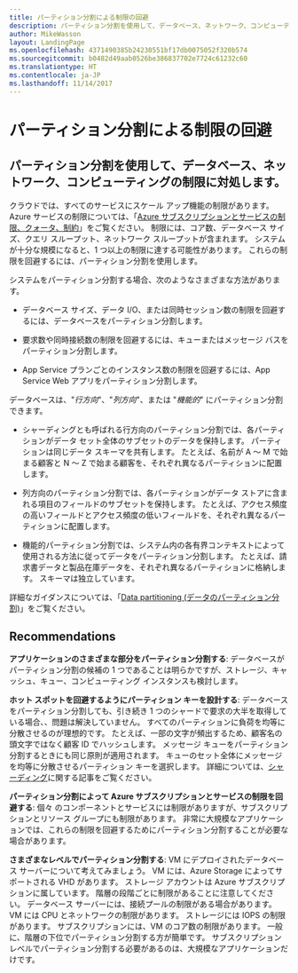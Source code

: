 ```yaml
---
title: パーティション分割による制限の回避
description: パーティション分割を使用して、データベース、ネットワーク、コンピューティングの制限に対処します。
author: MikeWasson
layout: LandingPage
ms.openlocfilehash: 4371490385b24230551bf17db0075052f320b574
ms.sourcegitcommit: b0482d49aab0526be386837702e7724c61232c60
ms.translationtype: HT
ms.contentlocale: ja-JP
ms.lasthandoff: 11/14/2017
---
```

# <a name="partition-around-limits"></a>パーティション分割による制限の回避

## <a name="use-partitioning-to-work-around-database-network-and-compute-limits"></a>パーティション分割を使用して、データベース、ネットワーク、コンピューティングの制限に対処します。

クラウドでは、すべてのサービスにスケール アップ機能の制限があります。 Azure サービスの制限については、「[Azure サブスクリプションとサービスの制限、クォータ、制約][azure-limits]」をご覧ください。 制限には、コア数、データベース サイズ、クエリ スループット、ネットワーク スループットが含まれます。 システムが十分な規模になると、1 つ以上の制限に達する可能性があります。 これらの制限を回避するには、パーティション分割を使用します。

システムをパーティション分割する場合、次のようなさまざまな方法があります。

- データベース サイズ、データ I/O、または同時セッション数の制限を回避するには、データベースをパーティション分割します。

- 要求数や同時接続数の制限を回避するには、キューまたはメッセージ バスをパーティション分割します。

- App Service プランごとのインスタンス数の制限を回避するには、App Service Web アプリをパーティション分割します。 

データベースは、"*行方向*"、"*列方向*"、または "*機能的*" にパーティション分割できます。

- シャーディングとも呼ばれる行方向のパーティション分割では、各パーティションがデータ セット全体のサブセットのデータを保持します。 パーティションは同じデータ スキーマを共有します。 たとえば、名前が A ～ M で始まる顧客と N ～ Z で始まる顧客を、それぞれ異なるパーティションに配置します。

- 列方向のパーティション分割では、各パーティションがデータ ストアに含まれる項目のフィールドのサブセットを保持します。 たとえば、アクセス頻度の高いフィールドとアクセス頻度の低いフィールドを、それぞれ異なるパーティションに配置します。

- 機能的パーティション分割では、システム内の各有界コンテキストによって使用される方法に従ってデータをパーティション分割します。 たとえば、請求書データと製品在庫データを、それぞれ異なるパーティションに格納します。 スキーマは独立しています。

詳細なガイダンスについては、「[Data partitioning (データのパーティション分割)][data-partitioning-guidance]」をご覧ください。

## <a name="recommendations"></a>Recommendations

**アプリケーションのさまざまな部分をパーティション分割する**:  データベースがパーティション分割の候補の 1 つであることは明らかですが、ストレージ、キャッシュ、キュー、コンピューティング インスタンスも検討します。

**ホット スポットを回避するようにパーティション キーを設計する**:  データベースをパーティション分割しても、引き続き 1 つのシャードで要求の大半を取得している場合、、問題は解決していません。 すべてのパーティションに負荷を均等に分散させるのが理想的です。 たとえば、一部の文字が頻出するため、顧客名の頭文字ではなく顧客 ID でハッシュします。 メッセージ キューをパーティション分割するときにも同じ原則が適用されます。 キューのセット全体にメッセージを均等に分散させるパーティション キーを選択します。 詳細については、[シャーディング][sharding]に関する記事をご覧ください。

**パーティション分割によって Azure サブスクリプションとサービスの制限を回避する**:  個々 のコンポーネントとサービスには制限がありますが、サブスクリプションとリソース グループにも制限があります。 非常に大規模なアプリケーションでは、これらの制限を回避するためにパーティション分割することが必要な場合があります。  

**さまざまなレベルでパーティション分割する**:  VM にデプロイされたデータベース サーバーについて考えてみましょう。 VM には、Azure Storage によってサポートされる VHD があります。 ストレージ アカウントは Azure サブスクリプションに属しています。 階層の段階ごとに制限があることに注意してください。 データベース サーバーには、接続プールの制限がある場合があります。 VM には CPU とネットワークの制限があります。 ストレージには IOPS の制限があります。 サブスクリプションには、VM のコア数の制限があります。 一般に、階層の下位でパーティション分割する方が簡単です。 サブスクリプション レベルでパーティション分割する必要があるのは、大規模なアプリケーションだけです。 

<!-- links -->

[azure-limits]: /azure/azure-subscription-service-limits
[data-partitioning-guidance]: ../../best-practices/data-partitioning.md
[sharding]: ../../patterns/sharding.md

 